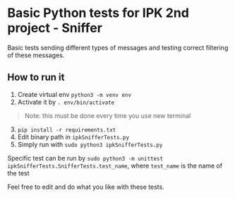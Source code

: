 # Basic Python tests for IPK 2nd project - Sniffer

Basic tests sending different types of messages and testing correct filtering of these messages.

## How to run it
1. Create virtual env `python3 -m venv env`
2. Activate it by `. env/bin/activate`
> Note: this must be done every time you use new terminal
3. `pip install -r requirements.txt`
4. Edit binary path in `ipkSnifferTests.py`
5. Simply run with `sudo python3 ipkSnifferTests.py`

Specific test can be run by `sudo python3 -m unittest ipkSnifferTests.SnifferTests.test_name`, where `test_name` is the name of the test

Feel free to edit and do what you like with these tests.

